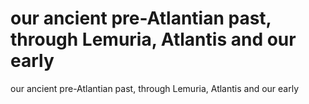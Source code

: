 # our ancient pre-Atlantian past, through Lemuria, Atlantis and our early

our ancient pre-Atlantian past, through Lemuria, Atlantis and our early